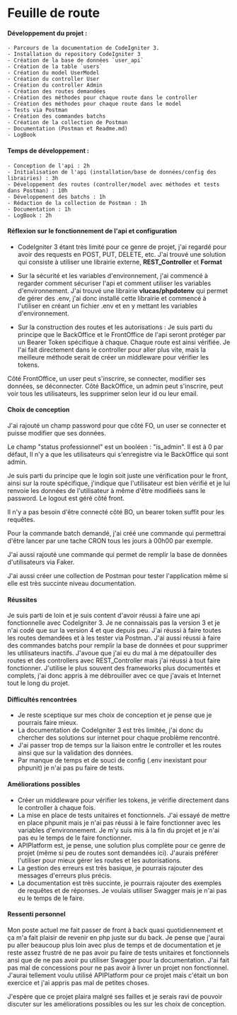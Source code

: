 # Feuille de route

#### Développement du projet :
    - Parcours de la documentation de CodeIgniter 3.
    - Installation du repository CodeIgniter 3
    - Création de la base de données `user_api`
    - Création de la table `users`
    - Création du model UserModel
    - Création du controller User
    - Création du controller Admin
    - Création des routes demandées
    - Création des méthodes pour chaque route dans le controller
    - Création des méthodes pour chaque route dans le model
    - Tests via Postman
    - Création des commandes batchs
    - Création de la collection de Postman
    - Documentation (Postman et Readme.md)
    - LogBook

#### Temps de développement :
    - Conception de l'api : 2h
    - Initialisation de l'api (installation/base de données/config des librairies) : 3h
    - Développement des routes (controller/model avec méthodes et tests dans Postman) : 10h
    - Développement des batchs : 1h
    - Rédaction de la collection de Postman : 1h
    - Documentation : 1h
    - LogBook : 2h

#### Réflexion sur le fonctionnement de l'api et configuration  
* CodeIgniter 3 étant très limité pour ce genre de projet, j'ai regardé pour avoir des requests en POST, PUT, DELETE, etc. J'ai trouvé une solution qui consiste à utiliser une librairie externe, **REST_Controller** et **Format**

*  Sur la sécurité et les variables d'environnement, j'ai commencé à regarder comment sécuriser l'api et comment utiliser les variables d'environnement. J'ai trouvé une librairie **vlucas/phpdotenv** qui permet de gérer des .env, j'ai donc installé cette librairie et commencé à l'utiliser en créant un fichier .env et en y mettant les variables d'environnement.

* Sur la construction des routes et les autorisations :
Je suis parti du principe que le BackOffice et le FrontOffice de l'api seront protéger par un Bearer Token spécifique à chaque. Chaque route est ainsi vérifiée. Je l'ai fait directement dans le controller pour aller plus vite, mais la meilleure méthode serait de créer un middleware pour vérifier les tokens.

Côté FrontOffice, un user peut s'inscrire, se connecter, modifier ses données, se déconnecter.
Côté BackOffice, un admin peut s'inscrire, peut voir tous les utilisateurs, les supprimer selon leur id ou leur email.

#### Choix de conception
J'ai rajouté un champ password pour que côté FO, un user se connecter et puisse modifier que ses données.

Le champ "status professionnel" est un booléen : "is_admin". Il est à 0 par défaut, Il n'y a que les utilisateurs qui s'enregistre via le BackOffice qui sont admin.

Je suis parti du principe que le login soit juste une vérification pour le front, ainsi sur la route spécifique, j'indique que l'utilisateur est bien vérifié et je lui renvoie les données de l'utilisateur à même d'être modifieés sans le password. Le logout est géré côté front.

Il n'y a pas besoin d'être connecté côté BO, un bearer token suffit pour les requêtes.

Pour la commande batch demandé, j'ai créé une commande qui permettrai d'être lancer par une tache CRON tous les jours à 00h00 par exemple.

J'ai aussi rajouté une commande qui permet de remplir la base de données d'utilisateurs via Faker.

J'ai aussi créer une collection de Postman pour tester l'application même si elle est très succinte niveau documentation.

#### Réussites
Je suis parti de loin et je suis content d'avoir réussi à faire une api fonctionnelle avec CodeIgniter 3. Je ne connaissais pas la version 3 et je n'ai codé que sur la version 4 et que depuis peu.
J'ai réussi à faire toutes les routes demandées et à les tester via Postman. J'ai aussi réussi à faire des commandes batchs pour remplir la base de données et pour supprimer les utilisateurs inactifs.
J'avoue que j'ai eu du mal à me dépatouiller des routes et des controllers avec REST_Controller mais j'ai réussi à tout faire fonctionner.
J'utilise le plus souvent des frameworks plus documentés et complets, j'ai donc appris à me débrouiller avec ce que j'avais et Internet tout le long du projet.

#### Difficultés rencontrées
* Je reste sceptique sur mes choix de conception et je pense que je pourrais faire mieux.
* La documentation de CodeIgniter 3 est très limitée, j'ai donc du chercher des solutions sur internet pour chaque problème rencontré.
* J'ai passer trop de temps sur la liaison entre le controller et les routes ainsi que sur la validation des données.
* Par manque de temps et de souci de config (.env inexistant pour phpunit) je n'ai pas pu faire de tests.

#### Améliorations possibles
* Créer un middleware pour vérifier les tokens, je vérifie directement dans le controller à chaque fois.
* La mise en place de tests unitaires et fonctionnels. J'ai essayé de mettre en place phpunit mais je n'ai pas réussi à le faire fonctionner avec les variables d'environnement. Je m'y suis mis à la fin du projet et je n'ai pas eu le temps de le faire fonctionner.
* APIPlatform est, je pense, une solution plus complète pour ce genre de projet (même si peu de routes sont demandées ici). J'aurais préférer l'utiliser pour mieux gérer les routes et les autorisations.
* La gestion des erreurs est très basique, je pourrais rajouter des messages d'erreurs plus précis.
* La documentation est très succinte, je pourrais rajouter des exemples de requêtes et de réponses. Je voulais utiliser Swagger mais je n'ai pas eu le temps de le faire.

#### Ressenti personnel
Mon poste actuel me fait passer de front à back quasi quotidiennement et ça m'a fait plaisir de revenir en php juste sur du back. 
Je pense que j'aurai pu aller beaucoup plus loin avec plus de temps et de documentation et je reste assez frustré de ne pas avoir pu faire de tests unitaires et fonctionnels ansi que de ne pas avoir pu utiliser Swagger pour la documentation.
J'ai fait pas mal de concessions pour ne pas avoir à livrer un projet non fonctionnel.
J'aurai tellement voulu utilisé APIPlatform pour ce projet mais c'était un bon exercice et j'ai appris pas mal de petites choses.

J'espère que ce projet plaira malgré ses failles et je serais ravi de pouvoir discuter sur les améliorations possibles ou les sur les choix de conception.
